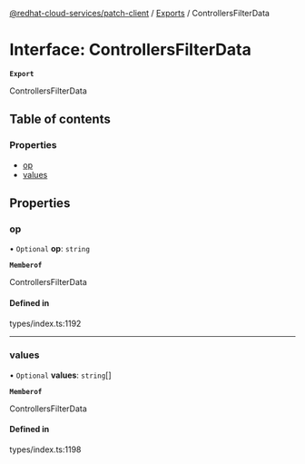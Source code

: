 [@redhat-cloud-services/patch-client](../README.md) / [Exports](../modules.md) / ControllersFilterData

# Interface: ControllersFilterData

**`Export`**

ControllersFilterData

## Table of contents

### Properties

- [op](ControllersFilterData.md#op)
- [values](ControllersFilterData.md#values)

## Properties

### op

• `Optional` **op**: `string`

**`Memberof`**

ControllersFilterData

#### Defined in

types/index.ts:1192

___

### values

• `Optional` **values**: `string`[]

**`Memberof`**

ControllersFilterData

#### Defined in

types/index.ts:1198
